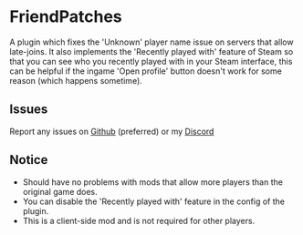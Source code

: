 # FriendPatches

A plugin which fixes the 'Unknown' player name issue on servers that allow late-joins. It also implements the 'Recently played with' feature of Steam so that you can see who you recently played with in your Steam interface, this can be helpful if the ingame 'Open profile' button doesn't work for some reason (which happens sometime).

## Issues
Report any issues on [Github](https://github.com/Lauriichan/LC-FriendPatches) (preferred) or my [Discord](https://discord.gg/vjqAufuy)

## Notice
- Should have no problems with mods that allow more players than the original game does.
- You can disable the 'Recently played with' feature in the config of the plugin.
- This is a client-side mod and is not required for other players.